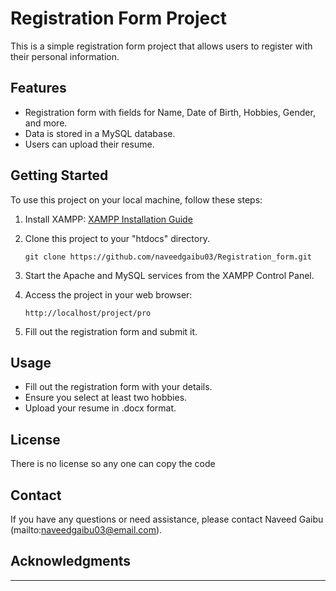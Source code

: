 # Registration Form Project

This is a simple registration form project that allows users to register with their personal information.

## Features

- Registration form with fields for Name, Date of Birth, Hobbies, Gender, and more.
- Data is stored in a MySQL database.
- Users can upload their resume.

## Getting Started

To use this project on your local machine, follow these steps:

1. Install XAMPP: [XAMPP Installation Guide](https://www.apachefriends.org/index.html)
2. Clone this project to your "htdocs" directory.

    ```
    git clone https://github.com/naveedgaibu03/Registration_form.git
    ```

3. Start the Apache and MySQL services from the XAMPP Control Panel.
4. Access the project in your web browser:

    ```
    http://localhost/project/pro
    ```

5. Fill out the registration form and submit it.

## Usage

- Fill out the registration form with your details.
- Ensure you select at least two hobbies.
- Upload your resume in .docx format.

## License

There is no license so any one can copy the code

## Contact

If you have any questions or need assistance, please contact Naveed Gaibu (mailto:naveedgaibu03@email.com).

## Acknowledgments
----
